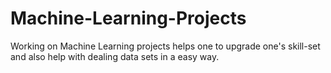 # Machine-Learning-Projects
Working on Machine Learning projects helps one to upgrade one's skill-set and also help with dealing data sets in a easy way.

